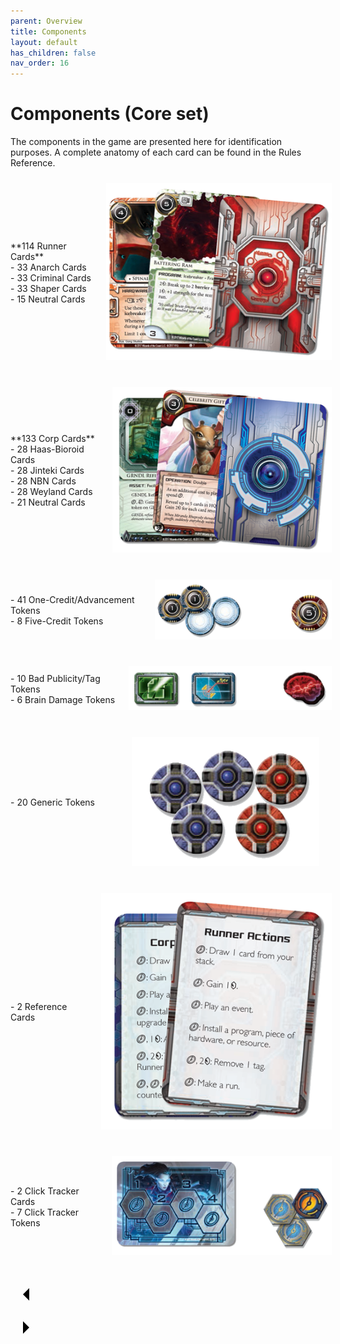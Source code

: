 ```yaml
---
parent: Overview
title: Components
layout: default
has_children: false
nav_order: 16
---
```

# Components (Core set)

The components in the game are presented here for identification purposes. A complete anatomy of each card can be found in the Rules Reference.

<!-- Runner Cards -->
<div style="display: table; width: 100%; margin-bottom: 20px;">
    <div style="display: table-cell; vertical-align: middle;">
        <p style="text-align: left;">
            **114 Runner Cards**<br>
            - 33 Anarch Cards<br>
            - 33 Criminal Cards<br>
            - 33 Shaper Cards<br>
            - 15 Neutral Cards
        </p>
    </div>
    <div style="display: table-cell; vertical-align: middle; text-align: right; padding-left: 10px;">
        <img src="/assets/images/overview/components/cards-runner.png" alt="Runner Cards" style="max-width: 100%; margin: 10px;">
    </div>
</div>

<!-- Corp Cards -->
<div style="display: table; width: 100%; margin-bottom: 20px;">
    <div style="display: table-cell; vertical-align: middle;">
        <p style="text-align: left;">
            **133 Corp Cards**<br>
            - 28 Haas-Bioroid Cards<br>
            - 28 Jinteki Cards<br>
            - 28 NBN Cards<br>
            - 28 Weyland Cards<br>
            - 21 Neutral Cards
        </p>
    </div>
    <div style="display: table-cell; vertical-align: middle; text-align: right; padding-left: 10px;">
        <img src="/assets/images/overview/components/cards-corp.png" alt="Corp Cards" style="max-width: 100%; margin: 10px;">
    </div>
</div>

<!-- Credits -->
<div style="display: table; width: 100%; margin-bottom: 20px;">
    <div style="display: table-cell; vertical-align: middle;">
        <p style="text-align: left;">
            - 41 One-Credit/Advancement Tokens<br>
            - 8 Five-Credit Tokens
        </p>
    </div>
    <div style="display: table-cell; vertical-align: middle; text-align: right; padding-left: 10px;">
        <img src="/assets/images/overview/components/credits.png" alt="Credits Tokens" style="max-width: 100%; margin: 10px;">
    </div>
</div>

<!-- Bad Publicity/Brain Damage -->
<div style="display: table; width: 100%; margin-bottom: 20px;">
    <div style="display: table-cell; vertical-align: middle;">
        <p style="text-align: left;">
            - 10 Bad Publicity/Tag Tokens<br>
            - 6 Brain Damage Tokens
        </p>
    </div>
    <div style="display: table-cell; vertical-align: middle; text-align: right; padding-left: 10px;">
        <img src="/assets/images/overview/components/bad_pub-brain.png" alt="Bad Publicity/Brain Damage Tokens" style="max-width: 100%; margin: 10px;">
    </div>
</div>

<!-- Generic Tokens -->
<div style="display: table; width: 100%; margin-bottom: 20px;">
    <div style="display: table-cell; vertical-align: middle;">
        <p style="text-align: left;">
            - 20 Generic Tokens
        </p>
    </div>
    <div style="display: table-cell; vertical-align: middle; text-align: right; padding-left: 10px;">
        <img src="/assets/images/overview/components/generic.png" alt="Generic Tokens" style="max-width: 100%; margin: 10px;">
    </div>
</div>

<!-- Reference Cards -->
<div style="display: table; width: 100%; margin-bottom: 20px;">
    <div style="display: table-cell; vertical-align: middle;">
        <p style="text-align: left;">
            - 2 Reference Cards
        </p>
    </div>
    <div style="display: table-cell; vertical-align: middle; text-align: right; padding-left: 10px;">
        <img src="/assets/images/overview/components/ref-cards.png" alt="Reference Cards" style="max-width: 100%; margin: 10px;">
    </div>
</div>

<!-- Click Tracker -->
<div style="display: table; width: 100%; margin-bottom: 20px;">
    <div style="display: table-cell; vertical-align: middle;">
        <p style="text-align: left;">
            - 2 Click Tracker Cards<br>
            - 7 Click Tracker Tokens
        </p>
    </div>
    <div style="display: table-cell; vertical-align: middle; text-align: right; padding-left: 10px;">
        <img src="/assets/images/overview/components/click.png" alt="Click Tracker Tokens" style="max-width: 100%; margin: 10px;">
    </div>
</div>

<div class="nav-buttons">
  <!-- Previous Button -->
  <a href="/docs/game_overview" class="nav-button" aria-label="Previous page">
    <div class="nav-item">
      <svg xmlns="http://www.w3.org/2000/svg" width="50" height="50" viewBox="0 0 50 50">
        <path d="M30 20L20 30L30 40" />
      </svg>
    </div>
  </a>

  <!-- Next Button -->
  <a href="/docs/tutorial_setup" class="nav-button" aria-label="Next page">
    <div class="nav-item">
      <svg xmlns="http://www.w3.org/2000/svg" width="50" height="50" viewBox="0 0 50 50">
        <path d="M20 20L30 30L20 40" />
      </svg>
    </div>
  </a>
</div>
